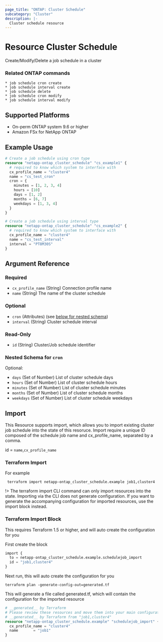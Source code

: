 ```yaml
---
page_title: "ONTAP: Cluster Schedule"
subcategory: "Cluster"
description: |-
  Cluster schedule resource
---
```


# Resource Cluster Schedule
Create/Modify/Delete a job schedule in a cluster

### Related ONTAP commands
```commandline
* job schedule cron create
* job schedule interval create
* job schedule delete
* job schedule cron modify
* job schedule interval modify
```

## Supported Platforms
* On-perm ONTAP system 9.6 or higher
* Amazon FSx for NetApp ONTAP

## Example Usage

```terraform
# Create a job schedule using cron type
resource "netapp-ontap_cluster_schedule" "cs_example1" {
  # required to know which system to interface with
  cx_profile_name = "cluster4"
  name = "cs_test_cron"
  cron = {
    minutes = [1, 2, 3, 4]
    hours = [10]
    days = [1, 2]
    months = [6, 7]
    weekdays = [1, 3, 4]
  }
}

# Create a job schedule using interval type
resource "netapp-ontap_cluster_schedule" "cs_example2" {
  # required to know which system to interface with
  cx_profile_name = "cluster4"
  name = "cs_test_interval"
  interval = "PT8M30S"
}
```

## Argument Reference

### Required

- `cx_profile_name` (String) Connection profile name
- `name` (String) The name of the cluster schedule

### Optional

- `cron` (Attributes) (see [below for nested schema](#nestedatt--cron))
- `interval` (String) Cluster schedule interval

### Read-Only

- `id` (String) Cluster/Job schedule identifier

<a id="nestedatt--cron"></a>
### Nested Schema for `cron`

Optional:

- `days` (Set of Number) List of cluster schedule days
- `hours` (Set of Number) List of cluster schedule hours
- `minutes` (Set of Number) List of cluster schedule minutes
- `months` (Set of Number) List of cluster schedule months
- `weekdays` (Set of Number) List of cluster schedule weekdays

## Import
This Resource supports import, which allows you to import existing cluster job schedule into the state of this resoruce.
Import require a unique ID composed of the schedule job name and cx_profile_name, separated by a comma.

 id = `name`,`cx_profile_name`

### Terraform Import

 For example
 ```shell
  terraform import netapp-ontap_cluster_schedule.example job1,cluster4
 ```

!> The terraform import CLI command can only import resources into the state. Importing via the CLI does not generate configuration. If you want to generate the accompanying configuration for imported resources, use the import block instead.

### Terraform Import Block
This requires Terraform 1.5 or higher, and will auto create the configuration for you

First create the block
```terraform
import {
  to = netapp-ontap_cluster_schedule.example.schedulejob_import
  id = "job1,cluster4"
}
```
Next run, this will auto create the configuration for you
```shell
terraform plan -generate-config-out=generated.tf
```
This will generate a file called generated.tf, which will contain the configuration for the imported resource
```terraform
# __generated__ by Terraform
# Please review these resources and move them into your main configuration files.
# __generated__ by Terraform from "job1,cluster4"
resource "netapp-ontap_cluster_schedule.example" "schedulejob_import" {
  cx_profile_name = "cluster4"
  name       = "job1"
}
```
